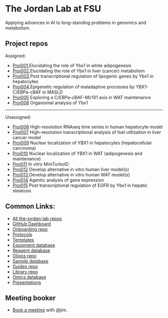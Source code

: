 # The Jordan Lab at FSU

Applying advances in AI to long-standing problems in genomics and metabolism.

## Project repos
Assigned:
-  [Proj001 ](https://github.com/the-jordan-lab/proj001-Ybx1_in_WAT) Elucidating the role of Ybx1 in white adipogenesis
-  [Proj002 ](https://github.com/the-jordan-lab/proj002-Ybx1_in_liver_metab) Elucidating the role of Ybx1 in liver (cancer) metabolism
-  [Proj003 ](https://github.com/the-jordan-lab/proj003-Ybx1_post_transcriptional) Post transcriptional regulation of lipogenic genes by Ybx1 in hepatocytes
-  [Proj004 ](https://github.com/the-jordan-lab/proj004-Ybx1-Cebpa-cBAF_in_MASLD) Epigenetic regulation of maladaptive processes by YBX1-C/EBPa-cBAF in MASLD
-  [Proj005](https://github.com/the-jordan-lab/proj005-Cebpa-cBAF_in_WAT_maintenance) Exploring a C/EBPa-cBAF-Mir101 axis in WAT maintenance
-  [Proj008](https://github.com/the-jordan-lab/proj008-Organismal_lipid_homeo_by_Ybx1) Organismal analysis of Ybx1
  
---
Unassigned:
- [Proj006](https://github.com/the-jordan-lab/proj006-Hi-res_RNAseq_in_human_heps) High-resolution RNAseq time series in human hepatocyte model
- [Proj007](https://github.com/the-jordan-lab/proj007-Hi-res_transcpt_analysis_of_fuel_utilization_in_cont_heps) High-resolution transcriptional analysis of fuel utilization in liver cancer model
- [Proj009](https://github.com/the-jordan-lab/proj009) Nuclear localization of YBX1 in hepatocytes (hepatocellular carcinoma)
- [Proj010](https://github.com/the-jordan-lab/proj010-Nuclear_localization_of_YBX1_in_WAT) Nuclear localization of YBX1 in WAT (adipogenesis and maintenance)
- [Proj011](https://github.com/the-jordan-lab/proj011-In_vitro_miniTurbo) In vitro MiniTurboID
- [Proj012](https://github.com/the-jordan-lab/proj012-Develop_alt_human_liver_models) Develop alternative in vitro human liver model(s)
- [Proj013 ](https://github.com/the-jordan-lab/proj013-Develop_alt_human_WAT_models) Develop alternative in vitro human WAT model(s)
- [Proj014](https://github.com/the-jordan-lab/proj014-Agentic_analysis_of_gene_expression) Agentic analysis of gene expression
- [Proj015](https://github.com/the-jordan-lab/proj015-Post_transcript_reg_of_EGFR_by_Ybx1_in_heps) Post transcriptional regulation of EGFR by Ybx1 in hepatic steatosis

## Common Links:
- [All the-jordan-lab repos](https://github.com/orgs/the-jordan-lab/repositories?type=all&q=sort%3Aname-asc)
- [GitHub Dashboard](https://github.com/orgs/the-jordan-lab/dashboard)
- [Onboarding repo](https://github.com/the-jordan-lab/onboarding)
- [Protocols](https://github.com/the-jordan-lab/protocols)
- [Templates](https://github.com/the-jordan-lab/templates)
- [Equipment database](https://github.com/the-jordan-lab/registries/blob/master/equipment.csv)
- [Reagent database](https://github.com/the-jordan-lab/registries/blob/master/reagents.csv)
- [Oligos repo](https://github.com/the-jordan-lab/oligos)
- [Sample database](https://github.com/the-jordan-lab/registries/blob/master/sample_locations.csv)
- [Guides repo](https://github.com/the-jordan-lab/guides)
- [Library repo](https://github.com/the-jordan-lab/library)
- [Omics database](https://github.com/the-jordan-lab/omics-dbs)
- [Presentations](https://github.com/the-jordan-lab/presentations)

## Meeting booker
- [Book a meeting](https://calendar.google.com/calendar/u/0/appointments/AcZssZ2dKdeGK0uhB45V4Hinj73ySndZYk_PWYJd8M4=) with @jim.



